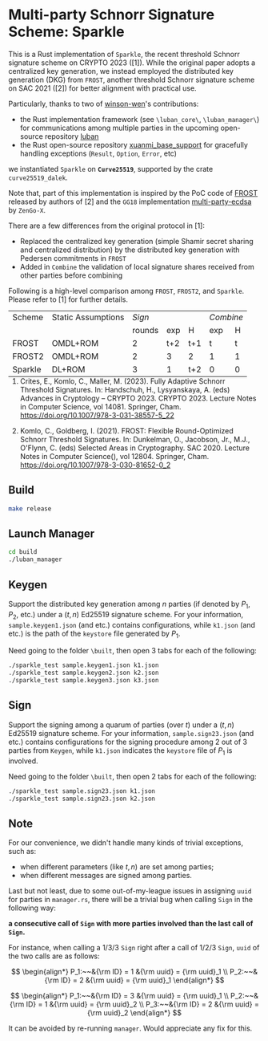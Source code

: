 # Multi-party Schnorr Signature Scheme: Sparkle

This is a Rust implementation of `Sparkle`, the recent threshold Schnorr signature scheme on CRYPTO 2023 ([1]). While the original paper adopts a centralized key generation, we instead employed the distributed key generation (DKG) from `FROST`, another threshold Schnorr signature scheme on SAC 2021 ([2]) for better alignment with practical use.

Particularly, thanks to two of [winson-wen](https://github.com/winston-wen)'s  contributions:

- the Rust implementation framework (see `\luban_core\`, `\luban_manager\`) for communications among multiple parties in the upcoming open-source repository [luban](https://github.com/taiyi-research-institute/luban)
- the Rust open-source repository [xuanmi_base_support](https://github.com/taiyi-research-institute/xuanmi_base_support) for gracefully handling exceptions (`Result`, `Option`, `Error`, etc)

we instantiated `Sparkle` on **`Curve25519`**, supported by the crate `curve25519_dalek`.

Note that, part of this implementation is inspired by the PoC code of [FROST](https://git.uwaterloo.ca/ckomlo/frost) released by authors of [2] and the `GG18` implementation [multi-party-ecdsa](https://github.com/ZenGo-X/multi-party-ecdsa) by `ZenGo-X`.

There are a few differences from the original protocol in [1]:

- Replaced the centralized key generation (simple Shamir secret sharing and centralized distribution) by the distributed key generation with Pedersen commitments in `FROST`
- Added in `Combine` the validation of local signature shares received from other parties before combining

Following is a high-level comparison among `FROST`, `FROST2`, and `Sparkle`. Please refer to [1] for further details.

<table>
    <table style="float:right">
    <tr>
        <td>Scheme</td> 
        <td>Static Assumptions</td>
        <td colspan="3"><i>Sign</i></td>   
        <td colspan="2"><i>Combine</i></td> 
   </tr>
    <tr>
  		 <td> </td>
         <td> </td>
         <td>rounds</td>
         <td>exp</td>
         <td>H</td>
         <td>exp</td>
         <td>H</td>
    </tr>
    <tr>
  		 <td>FROST</td>
         <td>OMDL+ROM</td>
         <td>2</td>
         <td>t+2</td>
         <td>t+1</td>
         <td>t</td>
         <td>t</td>
    </tr>
    <tr>
  		 <td>FROST2</td>
         <td>OMDL+ROM</td>
         <td>2</td>
         <td>3</td>
         <td>2</td>
         <td>1</td>
         <td>1</td>
    </tr>
    <tr>
  		 <td>Sparkle</td>
         <td>DL+ROM</td>
         <td>3</td>
         <td>1</td>
         <td>t+2</td>
         <td>0</td>
         <td>0</td>
    </tr>
</table>
<style>
	table {
   	 margin: auto;
	}
</style>

1. Crites, E., Komlo, C., Maller, M. (2023). Fully Adaptive Schnorr Threshold Signatures. In: Handschuh, H., Lysyanskaya, A. (eds) Advances in Cryptology – CRYPTO 2023. CRYPTO 2023. Lecture Notes in Computer Science, vol 14081. Springer, Cham. <https://doi.org/10.1007/978-3-031-38557-5_22>

2. Komlo, C., Goldberg, I. (2021). FROST: Flexible Round-Optimized Schnorr Threshold Signatures. In: Dunkelman, O., Jacobson, Jr., M.J., O'Flynn, C. (eds) Selected Areas in Cryptography. SAC 2020. Lecture Notes in Computer Science(), vol 12804. Springer, Cham. <https://doi.org/10.1007/978-3-030-81652-0_2>

## Build

```sh
make release
```

## Launch Manager

```sh
cd build
./luban_manager
```

## Keygen

Support the distributed key generation among $n$ parties (if denoted by $P_1$, $P_2$, etc.) under a $(t,n)$ Ed25519 signature scheme. For your information, `sample.keygen1.json` (and etc.) contains configurations, while `k1.json` (and etc.) is the path of the `keystore` file generated by $P_1$.

Need going to the folder `\built`, then open 3 tabs for each of the following:
```sh
./sparkle_test sample.keygen1.json k1.json
./sparkle_test sample.keygen2.json k2.json
./sparkle_test sample.keygen3.json k3.json 
```

## Sign

Support the signing among a quarum of parties (over $t$) under a $(t,n)$ Ed25519 signature scheme. For your information, `sample.sign23.json` (and etc.) contains configurations for the signing procedure among 2 out of 3 parties from `Keygen`, while `k1.json` indicates the `keystore` file of $P_1$ is involved.

Need going to the folder `\built`, then open 2 tabs for each of the following:
```sh
./sparkle_test sample.sign23.json k1.json
./sparkle_test sample.sign23.json k2.json
```

## Note

For our convenience, we didn't handle many kinds of trivial exceptions, such as:

- when different parameters (like $t,n$) are set among parties;
- when different messages are signed among parties.

Last but not least, due to some out-of-my-league issues in assigning `uuid` for parties in `manager.rs`, there will be a trivial bug when calling `Sign` in the following way:

**a consecutive call of `Sign` with more parties involved than the last call of `Sign`.**

For instance, when calling a $1/3/3$ `Sign` right after a call of $1/2/3$ `Sign`, `uuid` of the two calls are as follows:

$$
\begin{align*}
    P_1:~~&{\rm ID} = 1 &{\rm uuid} = {\rm uuid}_1 \\
    P_2:~~&{\rm ID} = 2 &{\rm uuid} = {\rm uuid}_1
\end{align*}
$$

$$
\begin{align*}
    P_1:~~&{\rm ID} = 3 &{\rm uuid} = {\rm uuid}_1 \\
    P_2:~~&{\rm ID} = 1 &{\rm uuid} = {\rm uuid}_2 \\
    P_3:~~&{\rm ID} = 2 &{\rm uuid} = {\rm uuid}_2
\end{align*}
$$

It can be avoided by re-running `manager`. Would appreciate any fix for this.
